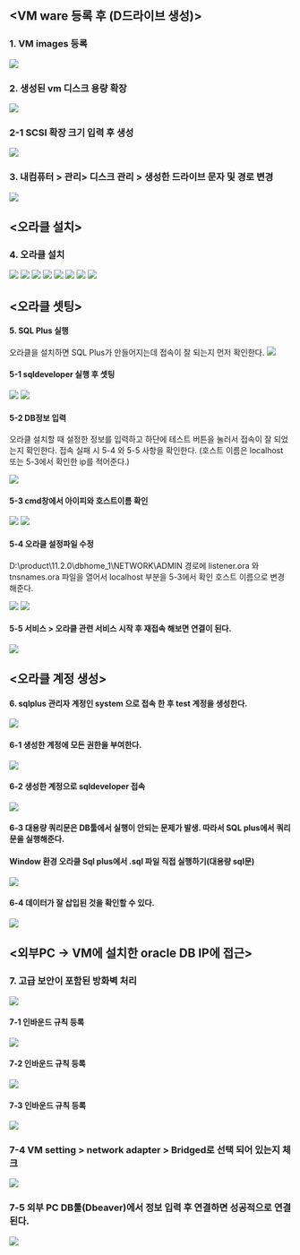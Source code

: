 ## <VM ware 등록 후 (D드라이브 생성)>


### 1. VM images 등록
<img src="./img/1.vm images 등록.png" >


### 2. 생성된 vm 디스크 용량 확장
<img src="./img/2.생성된 vm 디스크 용량 확장.png">


### 2-1 SCSI 확장 크기 입력 후 생성
<img src="./img/3.용량입력.png">


### 3. 내컴퓨터 > 관리> 디스크 관리 > 생성한 드라이브 문자 및 경로 변경
<img src="./img/4.파티션 생성.png">


## <오라클 설치>

### 4. 오라클 설치
<img src="./img/오라클설치1.png">

<img src="./img/오라클설치2.png">

<img src="./img/오라클설치3.png">

<img src="./img/오라클설치4.png">

<img src="./img/오라클설치5.png">

<img src="./img/오라클설치6.png">

<img src="./img/오라클설치8.png">

<img src="./img/오라클설치9.png">

## <오라클 셋팅>

#### 5. SQL Plus 실행
오라클을 설치하면 SQL Plus가 만들어지는데 접속이 잘 되는지 먼저 확인한다.
<img src="./img/DB셋팅1.png">

#### 5-1 sqldeveloper 실행 후 셋팅
<img src="./img/DB셋팅7.png">
<img src="./img/DB셋팅8.png">

#### 5-2 DB정보 입력

오라클 설치할 때 설정한 정보를 입력하고 하단에 테스트 버튼을 눌러서 접속이 잘 되었는지 확인한다. 접속 실패 시 5-4 와 5-5 사항을 확인한다.
(호스트 이름은 localhost 또는 5-3에서 확인한 ip를 적어준다.)

<img src="./img/DB셋팅9.png">

#### 5-3 cmd창에서 아이피와 호스트이름 확인
<img src="./img/DB셋팅2.png">
<img src="./img/DB셋팅3.png">

#### 5-4 오라클 설정파일 수정

D:\product\11.2.0\dbhome_1\NETWORK\ADMIN 경로에 listener.ora 와 tnsnames.ora 파일을 열어서 localhost 부분을 5-3에서 확인 호스트 이름으로 변경해준다.

<img src="./img/DB셋팅4.png">
<img src="./img/DB셋팅5.png">

#### 5-5 서비스 > 오라클 관련 서비스 시작 후 재접속 해보면 연결이 된다.
<img src="./img/DB셋팅10.png">


## <오라클 계정 생성>

#### 6. sqlplus 관리자 계정인 system 으로 접속 한 후 test 계정을 생성한다.
<img src="./img/DB셋팅12.png">

#### 6-1 생성한 계정에 모든 권한을 부여한다.
<img src="./img/DB셋팅13.png">

#### 6-2 생성한 계정으로 sqldeveloper 접속
<img src="./img/DB셋팅14.png">

#### 6-3 대용량 쿼리문은 DB툴에서 실행이 안되는 문제가 발생. 따라서 SQL plus에서 쿼리문을 실행해준다.
#### Window 환경 오라클 Sql plus에서 .sql 파일 직접 실행하기(대용량 sql문)

<img src="./img/DB셋팅15.png">

#### 6-4 데이터가 잘 삽입된 것을 확인할 수 있다.
<img src="./img/DB셋팅16.png">


## <외부PC → VM에 설치한 oracle DB IP에 접근> 

### 7. 고급 보안이 포함된 방화벽 처리
<img src="./img/5.방화벽처리.png">

#### 7-1 인바운드 규칙 등록
<img src="./img/6.인바운드 규칙생성_1.png">

#### 7-2 인바운드 규칙 등록
<img src="./img/6.인바운드 규칙생성_2.png">

#### 7-3 인바운드 규칙 등록
<img src="./img/6.인바운드 규칙생성_3.png">

### 7-4 VM setting > network adapter > Bridged로 선택 되어 있는지 체크
<img src="./img/7.vm setting.png">

### 7-5 외부 PC DB툴(Dbeaver)에서 정보 입력 후 연결하면 성공적으로 연결된다.
<img src="./img/DB셋팅11.png">




